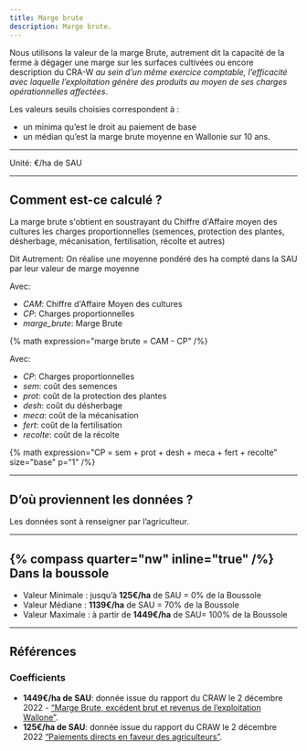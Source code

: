 ```yaml
---
title: Marge brute
description: Marge brute.
---
```


Nous utilisons la valeur de la marge Brute, autrement dit la capacité de la ferme à dégager une marge sur les surfaces cultivées ou encore description du CRA-W _au sein d’un même exercice comptable, l’efficacité avec laquelle l’exploitation génère des produits au moyen de ses charges opérationnelles affectées_.

Les valeurs seuils choisies correspondent à :

- un minima qu’est le droit au paiement de base
- un médian qu’est la marge brute moyenne en Wallonie sur 10 ans.

---

Unité: €/ha de SAU

---

## Comment est-ce calculé ?

La marge brute s'obtient en soustrayant du Chiffre d'Affaire moyen des cultures les charges proportionnelles (semences, protection des plantes, désherbage, mécanisation, fertilisation, récolte et autres)

Dit Autrement: On réalise une moyenne pondéré des ha compté dans la SAU par leur valeur de marge moyenne

Avec:

- _CAM_: Chiffre d'Affaire Moyen des cultures
- _CP_: Charges proportionnelles
- _marge_brute_: Marge Brute

{% math expression="marge brute = CAM - CP" /%}

Avec:

- _CP_: Charges proportionnelles
- _sem_: coût des semences
- _prot_: coût de la protection des plantes
- _desh_: coût du désherbage
- _meca_: coût de la mécanisation
- _fert_: coût de la fertilisation
- _recolte_: coût de la récolte

{% math expression="CP = sem + prot + desh + meca + fert + recolte" size="base" p="1" /%}

---

## D’où proviennent les données ?

Les données sont à renseigner par l’agriculteur.

---

## {% compass quarter="nw" inline="true" /%} Dans la boussole

- Valeur Minimale : jusqu’à **125€/ha** de SAU = 0% de la Boussole
- Valeur Médiane : **1139€/ha** de SAU = 70% de la Boussole
- Valeur Maximale : à partir de **1449€/ha** de SAU= 100% de la Boussole

---

## Références

### Coefficients

- **1449€/ha de SAU**: donnée issue du rapport du CRAW le 2 décembre 2022 - [“Marge Brute, excédent brut et revenus de l’exploitation Wallone”](https://etat-agriculture.wallonie.be/contents/indicatorsheets/A_III_b.html#:~:text=En%202021%2C%20au%20d%C3%A9part%20d,poursuivent%20la%20hausse%20de%202020).
- **125€/ha de SAU**: donnée issue du rapport du CRAW le 2 décembre 2022 [“Paiements directs en faveur des agriculteurs”](https://s3.us-west-2.amazonaws.com/secure.notion-static.com/8eec6c17-4e68-4a41-a5c0-edd80a337c9d/Paiements_directs_en_faveur_des_agriculteurs.pdf?X-Amz-Algorithm=AWS4-HMAC-SHA256&X-Amz-Content-Sha256=UNSIGNED-PAYLOAD&X-Amz-Credential=AKIAT73L2G45EIPT3X45%2F20230216%2Fus-west-2%2Fs3%2Faws4_request&X-Amz-Date=20230216T145859Z&X-Amz-Expires=86400&X-Amz-Signature=f11a0b8d3e2d1fd632b367189561cd2608f3f9fd48abbec843cd4c59af66a22f&X-Amz-SignedHeaders=host&response-content-disposition=filename%3D%22Paiements_directs_en_faveur_des_agriculteurs.pdf%22&x-id=GetObject).

